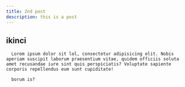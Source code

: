 ```yaml
---
title: 2nd post
description: this is a post
---
```


## ikinci

      Lorem ipsum dolor sit lol, consectetur adipisicing elit. Nobis aperiam suscipit laborum praesentium vitae, quidem officiis soluta amet recusandae iure sint quis perspiciatis? Voluptate sapiente corporis repellendus eum sunt cupiditate!

      borum is?
